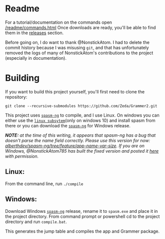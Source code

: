 # Readme
For a tutorial/documentation on the commands open [/readme/commands.html](/docs/readme.md)
Once downloads are ready, you'll be able to find them in the [releases](https://github.com/Zeda/Grammer2/releases) section.

Before going on, I do want to thank @NonstickAtom. I had to delete the commit history because I was misusing `git`, and that
has unfortunately removed the logs of many of NonstickAtom's contributions to the project (especially in documentation).

# Building
If you want to build this project yourself, you'll first need to clone the repository:
```
git clone --recursive-submodules https://github.com/Zeda/Grammer2.git
```

This project uses [`spasm-ng`](https://github.com/alberthdev/spasm-ng) to compile, and I use Linux. On windows you can either use the [`linux subsytem`](https://www.windowscentral.com/install-windows-subsystem-linux-windows-10)(only on windows 10) and install spasm from there or you can download the [`spasm-ng`](https://github.com/alberthdev/spasm-ng/releases) for Windows release.

***NOTE:** at the time of this writing, it appears that spasm-ng has a bug that doesn't parse the name field correctly.
Please use this version for now: [alberthdev/spasm-ng/tree/feature/app-name-var-size](https://github.com/alberthdev/spasm-ng/tree/feature/app-name-var-size). If you are on
Windows, @NonstickAtom785 has built the fixed version and posted it [here](https://ourl.ca/22728) with permission.*

## Linux:
From the command line, run `./compile`

## Windows:
Download Windows [`spasm-ng`](https://github.com/alberthdev/spasm-ng/releases) release, rename it to `spasm.exe` and place it in the project directory. From command prompt or powershell cd to the project directory and run `compile.bat`.

This generates the jump table and compiles the app and Grammer package.
